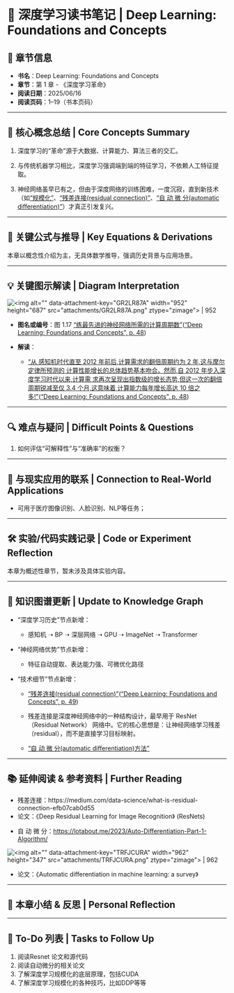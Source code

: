 # 📘 深度学习读书笔记 | Deep Learning: Foundations and Concepts

## 📖 章节信息

*   **书名**：Deep Learning: Foundations and Concepts
*   **章节**：第 1 章 - 《深度学习革命》
*   **阅读日期**：2025/06/16
*   **阅读页码**：1–19（书本页码）

***

## 🧠 核心概念总结 | Core Concepts Summary

1.  深度学习的“革命”源于大数据、计算能力、算法三者的交汇。

2.  与传统机器学习相比，深度学习强调端到端的特征学习，不依赖人工特征提取。

3.  神经网络虽早已有之，但由于深度网络的训练困难，一度沉寂，直到新技术（如<span class="highlight" data-annotation="%7B%22attachmentURI%22%3A%22http%3A%2F%2Fzotero.org%2Fusers%2F16187297%2Fitems%2F8QNC5PHV%22%2C%22pageLabel%22%3A%2249%22%2C%22position%22%3A%7B%22pageIndex%22%3A48%2C%22rects%22%3A%5B%5B148.12830000000002%2C401.93225937500046%2C180.61530000000005%2C411.94040000000047%5D%5D%7D%2C%22citationItem%22%3A%7B%22uris%22%3A%5B%22http%3A%2F%2Fzotero.org%2Fusers%2F16187297%2Fitems%2FI5PGJQ68%22%5D%2C%22locator%22%3A%2249%22%7D%7D" ztype="zhighlight"><a href="zotero://open/library/items/8QNC5PHV?page=49">“规模化”</a></span>、<span class="highlight" data-annotation="%7B%22attachmentURI%22%3A%22http%3A%2F%2Fzotero.org%2Fusers%2F16187297%2Fitems%2F8QNC5PHV%22%2C%22pageLabel%22%3A%2249%22%2C%22position%22%3A%7B%22pageIndex%22%3A48%2C%22rects%22%3A%5B%5B412.0563000000001%2C369.92825937500044%2C498.9017999999999%2C379.93640000000045%5D%2C%5B104.87880000000001%2C353.9262593750004%2C161.44230000000002%2C363.93440000000044%5D%5D%7D%2C%22citationItem%22%3A%7B%22uris%22%3A%5B%22http%3A%2F%2Fzotero.org%2Fusers%2F16187297%2Fitems%2FI5PGJQ68%22%5D%2C%22locator%22%3A%2249%22%7D%7D" ztype="zhighlight"><a href="zotero://open/library/items/8QNC5PHV?page=49">“残差连接(residual connection)”</a></span>、<span class="highlight" data-annotation="%7B%22attachmentURI%22%3A%22http%3A%2F%2Fzotero.org%2Fusers%2F16187297%2Fitems%2F8QNC5PHV%22%2C%22pageLabel%22%3A%2249%22%2C%22position%22%3A%7B%22pageIndex%22%3A48%2C%22rects%22%3A%5B%5B402.0183000000002%2C337.9242593750004%2C498.8912999999999%2C347.9324000000004%5D%2C%5B104.86830000000003%2C321.9222593750004%2C175.23930000000004%2C331.9304000000004%5D%5D%7D%2C%22citationItem%22%3A%7B%22uris%22%3A%5B%22http%3A%2F%2Fzotero.org%2Fusers%2F16187297%2Fitems%2FI5PGJQ68%22%5D%2C%22locator%22%3A%2249%22%7D%7D" ztype="zhighlight"><a href="zotero://open/library/items/8QNC5PHV?page=49">“自 动 微 分(automatic differentiation)”</a></span>）才真正引发复兴。

***

## 🧪 关键公式与推导 | Key Equations & Derivations

本章以概念性介绍为主，无具体数学推导，强调历史背景与应用场景。

***

## 💡 关键图示解读 | Diagram Interpretation

![\<img alt="" data-attachment-key="GR2LR87A" width="952" height="687" src="attachments/GR2LR87A.png" ztype="zimage"> | 952](attachments/GR2LR87A.png)

*   **图名或编号**：图 1.17 <span class="highlight" data-annotation="%7B%22attachmentURI%22%3A%22http%3A%2F%2Fzotero.org%2Fusers%2F16187297%2Fitems%2F8QNC5PHV%22%2C%22pageLabel%22%3A%2248%22%2C%22position%22%3A%7B%22pageIndex%22%3A47%2C%22rects%22%3A%5B%5B139.3932%2C114.004%2C276.6732000000002%2C121.5365%5D%5D%7D%2C%22citationItem%22%3A%7B%22uris%22%3A%5B%22http%3A%2F%2Fzotero.org%2Fusers%2F16187297%2Fitems%2FI5PGJQ68%22%5D%2C%22locator%22%3A%2248%22%7D%7D" ztype="zhighlight"><a href="zotero://open/library/items/8QNC5PHV?page=48">“练最先进的神经网络所需的计算周期数”</a></span><span class="citation" data-citation="%7B%22citationItems%22%3A%5B%7B%22uris%22%3A%5B%22http%3A%2F%2Fzotero.org%2Fusers%2F16187297%2Fitems%2FI5PGJQ68%22%5D%2C%22locator%22%3A%2248%22%7D%5D%2C%22properties%22%3A%7B%7D%7D" ztype="zcitation">(<span class="citation-item"><a href="zotero://select/library/items/I5PGJQ68">“Deep Learning: Foundations and Concepts”, p. 48</a></span>)</span>

*   **解读**：

    *   <span class="highlight" data-annotation="%7B%22attachmentURI%22%3A%22http%3A%2F%2Fzotero.org%2Fusers%2F16187297%2Fitems%2F8QNC5PHV%22%2C%22pageLabel%22%3A%2248%22%2C%22position%22%3A%7B%22pageIndex%22%3A47%2C%22rects%22%3A%5B%5B482.72399999999976%2C465.966259375%2C493.22399999999976%2C475.9744%5D%2C%5B99.2121%2C449.966259375%2C493.23509999999976%2C459.9744%5D%2C%5B99.2121%2C433.966259375%2C493.24559999999974%2C443.9744%5D%2C%5B99.2121%2C417.966259375%2C493.24559999999997%2C427.9744%5D%2C%5B99.2121%2C401.966259375%2C261.9621%2C411.9744%5D%5D%7D%2C%22citationItem%22%3A%7B%22uris%22%3A%5B%22http%3A%2F%2Fzotero.org%2Fusers%2F16187297%2Fitems%2FI5PGJQ68%22%5D%2C%22locator%22%3A%2248%22%7D%7D" ztype="zhighlight"><a href="zotero://open/library/items/8QNC5PHV?page=48">“从 感知机时代直至 2012 年前后,计算需求的翻倍周期约为 2 年,这与摩尔定律所预测的 计算性能增长的总体趋势基本吻合。然而,自 2012 年步入深度学习时代以来,计算需 求再次呈现出指数级的增长态势,但这一次的翻倍周期锐减至仅 3.4 个月,这意味着 计算能力每年增长高达 10 倍之多!”</a></span><span class="citation" data-citation="%7B%22citationItems%22%3A%5B%7B%22uris%22%3A%5B%22http%3A%2F%2Fzotero.org%2Fusers%2F16187297%2Fitems%2FI5PGJQ68%22%5D%2C%22locator%22%3A%2248%22%7D%5D%2C%22properties%22%3A%7B%7D%7D" ztype="zcitation">(<span class="citation-item"><a href="zotero://select/library/items/I5PGJQ68">“Deep Learning: Foundations and Concepts”, p. 48</a></span>)</span>

***

## 🔍 难点与疑问 | Difficult Points & Questions

1.  如何评估“可解释性”与“准确率”的权衡？

***

## 📎 与现实应用的联系 | Connection to Real-World Applications

*   可用于医疗图像识别、人脸识别、NLP等任务；

***

## 🛠️ 实验/代码实践记录 | Code or Experiment Reflection

本章为概述性章节，暂未涉及具体实验内容。

***

## 🧭 知识图谱更新 | Update to Knowledge Graph

*   “深度学习历史”节点新增：

    *   感知机 ➝ BP ➝ 深层网络 ➝ GPU ➝ ImageNet ➝ Transformer

*   “神经网络优势”节点新增：

    *   特征自动提取、表达能力强、可微优化路径

*   “技术细节”节点新增：

    *   <span class="highlight" data-annotation="%7B%22attachmentURI%22%3A%22http%3A%2F%2Fzotero.org%2Fusers%2F16187297%2Fitems%2F8QNC5PHV%22%2C%22pageLabel%22%3A%2249%22%2C%22position%22%3A%7B%22pageIndex%22%3A48%2C%22rects%22%3A%5B%5B412.0563000000001%2C369.92825937500044%2C498.9017999999999%2C379.93640000000045%5D%2C%5B104.87880000000001%2C353.9262593750004%2C161.44230000000002%2C363.93440000000044%5D%5D%7D%2C%22citationItem%22%3A%7B%22uris%22%3A%5B%22http%3A%2F%2Fzotero.org%2Fusers%2F16187297%2Fitems%2FI5PGJQ68%22%5D%2C%22locator%22%3A%2249%22%7D%7D" ztype="zhighlight"><a href="zotero://open/library/items/8QNC5PHV?page=49">“残差连接(residual connection)”</a></span><span class="citation" data-citation="%7B%22citationItems%22%3A%5B%7B%22uris%22%3A%5B%22http%3A%2F%2Fzotero.org%2Fusers%2F16187297%2Fitems%2FI5PGJQ68%22%5D%2C%22locator%22%3A%2249%22%7D%5D%2C%22properties%22%3A%7B%7D%7D" ztype="zcitation">(<span class="citation-item"><a href="zotero://select/library/items/I5PGJQ68">“Deep Learning: Foundations and Concepts”, p. 49</a></span>)</span>

    *   残差连接是深度神经网络中的一种结构设计，最早用于 ResNet（Residual Network） 网络中。它的核心思想是：让神经网络学习残差（residual），而不是直接学习目标映射。

    *   <span class="highlight" data-annotation="%7B%22attachmentURI%22%3A%22http%3A%2F%2Fzotero.org%2Fusers%2F16187297%2Fitems%2F8QNC5PHV%22%2C%22pageLabel%22%3A%2249%22%2C%22position%22%3A%7B%22pageIndex%22%3A48%2C%22rects%22%3A%5B%5B402.0183000000002%2C337.9242593750004%2C498.8912999999999%2C347.9324000000004%5D%2C%5B104.86830000000003%2C321.9222593750004%2C196.84830000000002%2C331.9304000000004%5D%5D%7D%2C%22citationItem%22%3A%7B%22uris%22%3A%5B%22http%3A%2F%2Fzotero.org%2Fusers%2F16187297%2Fitems%2FI5PGJQ68%22%5D%2C%22locator%22%3A%2249%22%7D%7D" ztype="zhighlight"><a href="zotero://open/library/items/8QNC5PHV?page=49">“自 动 微 分(automatic differentiation)方法”</a></span>

***

## 📚 延伸阅读 & 参考资料 | Further Reading

*   残差连接：https\://medium.com/data-science/what-is-residual-connection-efb07cab0d55
*   论文：《Deep Residual Learning for Image Recognition》 (ResNets)

<!---->

*   自 动 微 分：<https://lotabout.me/2023/Auto-Differentiation-Part-1-Algorithm/>

![\<img alt="" data-attachment-key="TRFJCURA" width="962" height="347" src="attachments/TRFJCURA.png" ztype="zimage"> | 962](attachments/TRFJCURA.png)

*   论文：《Automatic differentiation in machine learning: a survey》

***

## 🧘 本章小结 & 反思 | Personal Reflection

***

## 📌 To-Do 列表 | Tasks to Follow Up

1.  阅读Resnet 论文和源代码
2.  阅读自动微分的相关论文
3.  了解深度学习规模化的底层原理，包括CUDA
4.  了解深度学习规模化的各种技巧，比如DDP等等
